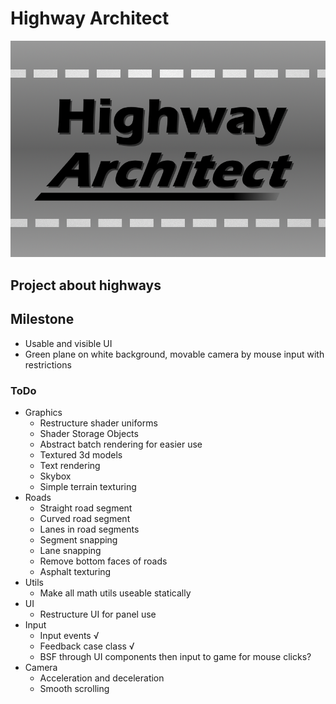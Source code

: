 # Highway Architect
![](./media/logo.png)

## Project about highways

## Milestone
- Usable and visible UI
- Green plane on white background, movable camera by mouse input with restrictions


### ToDo
- Graphics
  - Restructure shader uniforms
  - Shader Storage Objects
  - Abstract batch rendering for easier use
  - Textured 3d models
  - Text rendering
  - Skybox
  - Simple terrain texturing
- Roads
  - Straight road segment
  - Curved road segment
  - Lanes in road segments
  - Segment snapping
  - Lane snapping
  - Remove bottom faces of roads
  - Asphalt texturing
- Utils
  - Make all math utils useable statically
- UI
  - Restructure UI for panel use
- Input
  - Input events √
  - Feedback case class √
  - BSF through UI components then input to game for mouse clicks?
- Camera
  - Acceleration and deceleration
  - Smooth scrolling

